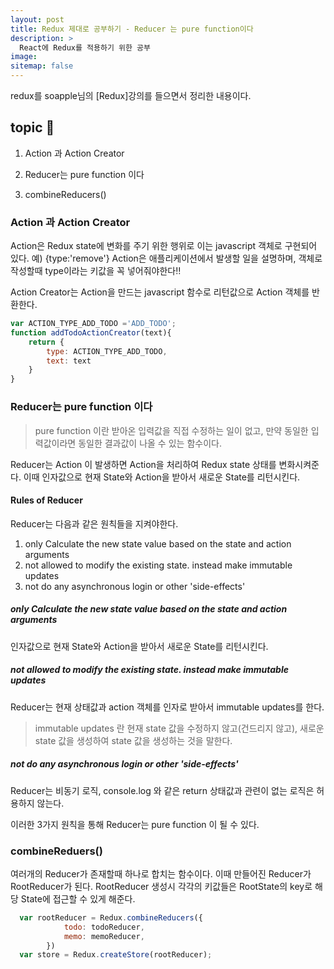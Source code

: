 ```yaml
---
layout: post
title: Redux 제대로 공부하기 - Reducer 는 pure function이다
description: >
  React에 Redux를 적용하기 위한 공부 
image:
sitemap: false
---
```



redux를 soapple님의 [Redux]강의를 들으면서 정리한 내용이다.

## topic 🚀

1. Action 과 Action Creator

2. Reducer는 pure function 이다

3. combineReducers()

### Action 과 Action Creator

Action은 Redux state에 변화를 주기 위한 행위로
이는 javascript 객체로 구현되어 있다.
예) {type:'remove'}
Action은 애플리케이션에서 발생할 일을 설명하며, 객체로 작성할때 type이라는 키값을 꼭 넣어줘야한다‼

Action Creator는 Action을 만드는 javascript 함수로 리턴값으로 Action 객체를 반환한다.

```js
var ACTION_TYPE_ADD_TODO ='ADD_TODO';
function addTodoActionCreator(text){
    return {
        type: ACTION_TYPE_ADD_TODO,
        text: text
    }
}
```


### Reducer는 pure function 이다

> pure function 이란 받아온 입력값을 직접 수정하는 일이 없고, 만약 동일한 입력값이라면 동일한 결과값이 나올 수 있는 함수이다.

Reducer는 Action 이 발생하면 Action을 처리하여 Redux state 상태를 변화시켜준다.
이때 인자값으로 현재 State와 Action을 받아서 새로운 State를 리턴시킨다. 

#### Rules of Reducer

Reducer는 다음과 같은 원칙들을 지켜야한다.

1. only Calculate the new state value based on the state and action arguments
2. not allowed to modify the existing state. instead make immutable updates
3. not do any asynchronous login or other 'side-effects'

##### only Calculate the new state value based on the state and action arguments

인자값으로 현재 State와 Action을 받아서 새로운 State를 리턴시킨다. 


##### not allowed to modify the existing state. instead make immutable updates

Reducer는 현재 상태값과 action 객체를 인자로 받아서 immutable updates를 한다. 

> immutable updates 란 현재 state 값을 수정하지 않고(건드리지 않고), 새로운 state 값을 생성하여 state 값을 생성하는 것을 말한다.

##### not do any asynchronous login or other 'side-effects'

Reducer는 비동기 로직, console.log 와 같은 return 상태값과 관련이 없는 로직은 허용하지 않는다. 

이러한 3가지 원칙을 통해 Reducer는 pure function 이 될 수 있다. 

### combineReduers()

여러개의 Reducer가 존재할때 하나로 합치는 함수이다. 이때 만들어진 Reducer가 RootReducer가 된다. RootReducer 생성시 각각의 키값들은 RootState의 key로 해당 State에 접근할 수 있게 해준다. 

```js
  var rootReducer = Redux.combineReducers({
            todo: todoReducer,
            memo: memoReducer,
        })
  var store = Redux.createStore(rootReducer);      

```